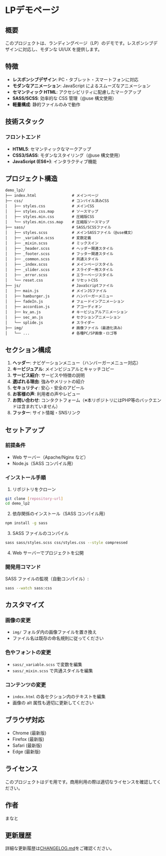 # LPデモページ

## 概要

このプロジェクトは、ランディングページ（LP）のデモです。レスポンシブデザインに対応し、モダンな UI/UX を提供します。

## 特徴

-   **レスポンシブデザイン**: PC・タブレット・スマートフォンに対応
-   **モダンなアニメーション**: JavaScript によるスムーズなアニメーション
-   **セマンティック HTML**: アクセシビリティに配慮したマークアップ
-   **SASS/SCSS**: 効率的な CSS 管理（@use 構文使用）
-   **軽量構成**: 静的ファイルのみで動作

## 技術スタック

### フロントエンド

-   **HTML5**: セマンティックなマークアップ
-   **CSS3/SASS**: モダンなスタイリング（@use 構文使用）
-   **JavaScript (ES6+)**: インタラクティブ機能

## プロジェクト構造

```
demo_lp2/
├── index.html                # メインページ
├── css/                      # コンパイル済みCSS
│   ├── styles.css            # メインCSS
│   ├── styles.css.map        # ソースマップ
│   ├── styles.min.css        # 圧縮版CSS
│   └── styles.min.css.map    # 圧縮版ソースマップ
├── sass/                     # SASS/SCSSファイル
│   ├── styles.scss           # メインSASSファイル（@use構文）
│   ├── _variable.scss        # 変数定義
│   ├── _mixin.scss           # ミックスイン
│   ├── _header.scss          # ヘッダー関連スタイル
│   ├── _footer.scss          # フッター関連スタイル
│   ├── _common.scss          # 共通スタイル
│   ├── _index.scss           # メインページスタイル
│   ├── _slider.scss          # スライダー用スタイル
│   ├── _error.scss           # エラーページスタイル
│   └── reset.css             # リセットCSS
├── js/                       # JavaScriptファイル
│   ├── main.js               # メインJSファイル
│   ├── hamburger.js          # ハンバーガーメニュー
│   ├── fadeIn.js             # フェードインアニメーション
│   ├── accordion.js          # アコーディオン
│   ├── kv_an.js              # キービジュアルアニメーション
│   ├── sec_an.js             # セクションアニメーション
│   └── splide.js             # スライダー
├── img/                      # 画像ファイル（最適化済み）
│   └── ...                   # 各種PC/SP画像・ロゴ等
```

## セクション構成

1. **ヘッダー**: ナビゲーションメニュー（ハンバーガーメニュー対応）
2. **キービジュアル**: メインビジュアルとキャッチコピー
3. **サービス紹介**: サービスや特徴の説明
4. **選ばれる理由**: 強みやメリットの紹介
5. **セキュリティ**: 安心・安全のアピール
6. **お客様の声**: 利用者の声やレビュー
7. **お問い合わせ**: コンタクトフォーム（※本リポジトリにはPHP等のバックエンドは含まれていません）
8. **フッター**: サイト情報・SNSリンク

## セットアップ

### 前提条件

-   Web サーバー（Apache/Nginx など）
-   Node.js（SASS コンパイル用）

### インストール手順

1. リポジトリをクローン

```bash
git clone [repository-url]
cd demo_lp2
```

2. 依存関係のインストール（SASS コンパイル用）

```bash
npm install -g sass
```

3. SASS ファイルのコンパイル

```bash
sass sass/styles.scss css/styles.css --style compressed
```

4. Web サーバーでプロジェクトを公開

### 開発用コマンド

SASS ファイルの監視（自動コンパイル）:

```bash
sass --watch sass:css
```

## カスタマイズ

### 画像の変更

-   `img/` フォルダ内の画像ファイルを置き換え
-   ファイル名は既存の命名規則に従ってください

### 色やフォントの変更

-   `sass/_variable.scss` で変数を編集
-   `sass/_mixin.scss` で共通スタイルを編集

### コンテンツの変更

-   `index.html` の各セクション内のテキストを編集
-   画像の alt 属性も適切に更新してください

## ブラウザ対応

-   Chrome (最新版)
-   Firefox (最新版)
-   Safari (最新版)
-   Edge (最新版)

## ライセンス

このプロジェクトはデモ用です。商用利用の際は適切なライセンスを確認してください。

## 作者

まなと

## 更新履歴

詳細な更新履歴は[CHANGELOG.md](./CHANGELOG.md)をご確認ください。